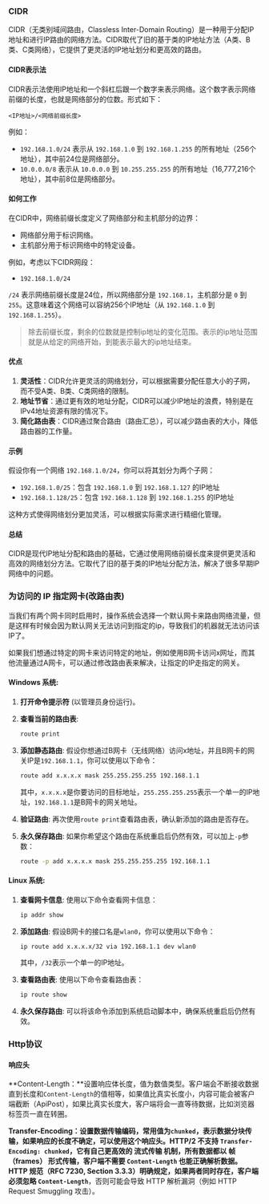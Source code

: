 ### CIDR

CIDR（无类别域间路由，Classless Inter-Domain Routing）是一种用于分配IP地址和进行IP路由的网络方法。CIDR取代了旧的基于类的IP地址方法（A类、B类、C类网络），它提供了更灵活的IP地址划分和更高效的路由。

#### CIDR表示法

CIDR表示法使用IP地址和一个斜杠后跟一个数字来表示网络。这个数字表示网络前缀的长度，也就是网络部分的位数。形式如下：

```
<IP地址>/<网络前缀长度>
```

例如：

- `192.168.1.0/24` 表示从 `192.168.1.0` 到 `192.168.1.255` 的所有地址（256个地址），其中前24位是网络部分。
- `10.0.0.0/8` 表示从 `10.0.0.0` 到 `10.255.255.255` 的所有地址（16,777,216个地址），其中前8位是网络部分。

#### 如何工作

在CIDR中，网络前缀长度定义了网络部分和主机部分的边界：

- 网络部分用于标识网络。
- 主机部分用于标识网络中的特定设备。

例如，考虑以下CIDR网段：

- `192.168.1.0/24`

`/24` 表示网络前缀长度是24位，所以网络部分是 `192.168.1`，主机部分是 `0` 到 `255`。这意味着这个网络可以容纳256个IP地址（从 `192.168.1.0` 到 `192.168.1.255`）。

> 除去前缀长度，剩余的位数就是控制ip地址的变化范围。表示的ip地址范围就是从给定的网络开始，到能表示最大的ip地址结束。

#### 优点

1. **灵活性**：CIDR允许更灵活的网络划分，可以根据需要分配任意大小的子网，而不受A类、B类、C类网络的限制。
2. **地址节省**：通过更有效的地址分配，CIDR可以减少IP地址的浪费，特别是在IPv4地址资源有限的情况下。
3. **简化路由表**：CIDR通过聚合路由（路由汇总），可以减少路由表的大小，降低路由器的工作量。

#### 示例

假设你有一个网络 `192.168.1.0/24`，你可以将其划分为两个子网：

- `192.168.1.0/25`：包含 `192.168.1.0` 到 `192.168.1.127` 的IP地址
- `192.168.1.128/25`：包含 `192.168.1.128` 到 `192.168.1.255` 的IP地址

这种方式使得网络划分更加灵活，可以根据实际需求进行精细化管理。

#### 总结

CIDR是现代IP地址分配和路由的基础，它通过使用网络前缀长度来提供更灵活和高效的网络划分方法。它取代了旧的基于类的IP地址分配方法，解决了很多早期IP网络中的问题。



### 为访问的 IP 指定网卡(改路由表)

当我们有两个网卡同时启用时，操作系统会选择一个默认网卡来路由网络流量，但是这样有时候会因为默认网关无法访问到指定的ip，导致我们的机器就无法访问该IP了。

如果我们想通过特定的网卡来访问特定的地址，例如使用B网卡访问x网址，而其他流量通过A网卡，可以通过修改路由表来解决，让指定的IP走指定的网关。

#### **Windows 系统**:

1. **打开命令提示符** (以管理员身份运行)。

2. **查看当前的路由表**:

   ```bash
   route print
   ```

3. **添加静态路由**: 假设你想通过B网卡（无线网络）访问x地址，并且B网卡的网关IP是`192.168.1.1`，你可以使用以下命令：

   ```bash
   route add x.x.x.x mask 255.255.255.255 192.168.1.1
   ```

   其中，`x.x.x.x`是你要访问的目标地址，`255.255.255.255`表示一个单一的IP地址，`192.168.1.1`是B网卡的网关地址。

4. **验证路由**: 再次使用`route print`查看路由表，确认新添加的路由是否存在。

5. **永久保存路由**: 如果你希望这个路由在系统重启后仍然有效，可以加上`-p`参数：

   ```bash
   route -p add x.x.x.x mask 255.255.255.255 192.168.1.1
   ```

#### **Linux 系统**:

1. **查看网卡信息**: 使用以下命令查看网卡信息：

   ```bash
   ip addr show
   ```

2. **添加路由**: 假设B网卡的接口名是`wlan0`，你可以使用以下命令：

   ```bash
   ip route add x.x.x.x/32 via 192.168.1.1 dev wlan0
   ```

   其中，`/32`表示一个单一的IP地址。

3. **查看路由表**: 使用以下命令查看路由表：

   ```bash
   ip route show
   ```

4. **永久保存路由**: 可以将该命令添加到系统启动脚本中，确保系统重启后仍然有效。



### Http协议

#### 响应头

**Content-Length：**设置响应体长度，值为数值类型。客户端会不断接收数据直到长度和`Content-Length`的值相等，如果值比真实长度小，内容可能会被客户端截断（ApiPost），如果比真实长度大，客户端将会一直等待数据，比如浏览器标签页一直在转圈。

**Transfer-Encoding：**设置数据传输编码，常用值为`chunked`，表示数据分块传输，如果响应的长度不确定，可以使用这个响应头。HTTP/2 **不支持 `Transfer-Encoding: chunked`**，它有自己更高效的 **流式传输** 机制，所有数据都以 **帧（frames）** 形式传输，客户端不需要 `Content-Length` 也能正确解析数据。HTTP 规范（RFC 7230, Section 3.3.3）明确规定，如果两者同时存在，客户端必须**忽略 `Content-Length`**，否则可能会导致 HTTP 解析漏洞（例如 HTTP Request Smuggling 攻击）。

